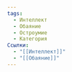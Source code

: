 ```yaml
---
tags:
  - Интеллект
  - Обаяние
  - Остроумие
  - Категория
Ссылки:
  - "[[Интеллект]]"
  - "[[Обаяние]]"
---
```

